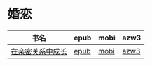 # 婚恋

| 书名 | epub | mobi | azw3 |
| --- | --- | --- | --- |
| [在亲密关系中成长](http://ct.dalanmei.com/f/31084289-571918169-7cc057) | [epub](http://ct.dalanmei.com/f/31084289-571918169-7cc057) | [mobi](http://ct.dalanmei.com/f/31084289-571558531-19b3c7) | [azw3](http://ct.dalanmei.com/f/31084289-572204017-d3ee7b) |
